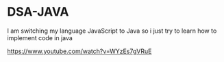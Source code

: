 # DSA-JAVA

I am switching my language JavaScript to Java so i just try to learn how to implement code in java

https://www.youtube.com/watch?v=WYzEs7gVRuE
